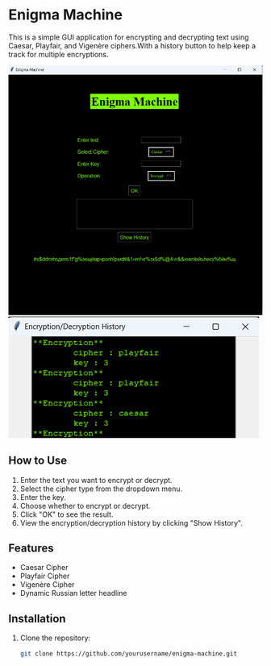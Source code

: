 # Enigma Machine

This is a simple GUI application for encrypting and decrypting text using Caesar, Playfair, and Vigenère ciphers.With a history button to help keep a track for multiple encryptions.

![Enigma Machine GUI](interface.png)
![Enigma Machine GUI](history.png)

## How to Use

1. Enter the text you want to encrypt or decrypt.
2. Select the cipher type from the dropdown menu.
3. Enter the key.
4. Choose whether to encrypt or decrypt.
5. Click "OK" to see the result.
6. View the encryption/decryption history by clicking "Show History".

## Features

- Caesar Cipher
- Playfair Cipher
- Vigenère Cipher
- Dynamic Russian letter headline

## Installation

1. Clone the repository:
   ```bash
   git clone https://github.com/yourusername/enigma-machine.git
